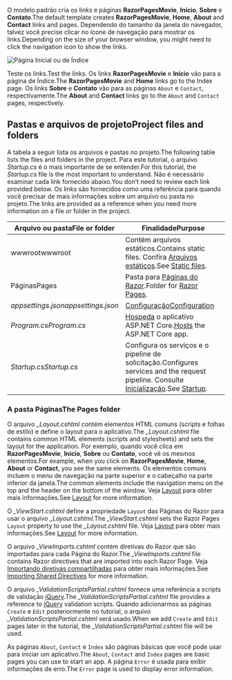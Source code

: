 <span data-ttu-id="ca072-101">O modelo padrão cria os links e páginas **RazorPagesMovie**, **Início**, **Sobre** e **Contato**.</span><span class="sxs-lookup"><span data-stu-id="ca072-101">The default template creates **RazorPagesMovie**, **Home**, **About** and **Contact** links and pages.</span></span> <span data-ttu-id="ca072-102">Dependendo do tamanho da janela do navegador, talvez você precise clicar no ícone de navegação para mostrar os links.</span><span class="sxs-lookup"><span data-stu-id="ca072-102">Depending on the size of your browser window, you might need to click the navigation icon to show the links.</span></span>

![Página Inicial ou de Índice](../../tutorials/razor-pages/razor-pages-start/_static/home2.png)

<span data-ttu-id="ca072-104">Teste os links.</span><span class="sxs-lookup"><span data-stu-id="ca072-104">Test the links.</span></span> <span data-ttu-id="ca072-105">Os links **RazorPagesMovie** e **Início** vão para a página de Índice.</span><span class="sxs-lookup"><span data-stu-id="ca072-105">The **RazorPagesMovie** and **Home** links go to the Index page.</span></span> <span data-ttu-id="ca072-106">Os links **Sobre** e **Contato** vão para as páginas `About` e `Contact`, respectivamente.</span><span class="sxs-lookup"><span data-stu-id="ca072-106">The **About** and **Contact** links go to the `About` and `Contact` pages, respectively.</span></span>

## <a name="project-files-and-folders"></a><span data-ttu-id="ca072-107">Pastas e arquivos de projeto</span><span class="sxs-lookup"><span data-stu-id="ca072-107">Project files and folders</span></span>

<span data-ttu-id="ca072-108">A tabela a seguir lista os arquivos e pastas no projeto.</span><span class="sxs-lookup"><span data-stu-id="ca072-108">The following table lists the files and folders in the project.</span></span> <span data-ttu-id="ca072-109">Para este tutorial, o arquivo *Startup.cs* é o mais importante de se entender.</span><span class="sxs-lookup"><span data-stu-id="ca072-109">For this tutorial, the *Startup.cs* file is the most important to understand.</span></span> <span data-ttu-id="ca072-110">Não é necessário examinar cada link fornecido abaixo.</span><span class="sxs-lookup"><span data-stu-id="ca072-110">You don't need to review each link provided below.</span></span> <span data-ttu-id="ca072-111">Os links são fornecidos como uma referência para quando você precisar de mais informações sobre um arquivo ou pasta no projeto.</span><span class="sxs-lookup"><span data-stu-id="ca072-111">The links are provided as a reference when you need more information on a file or folder in the project.</span></span>

| <span data-ttu-id="ca072-112">Arquivo ou pasta</span><span class="sxs-lookup"><span data-stu-id="ca072-112">File or folder</span></span>              | <span data-ttu-id="ca072-113">Finalidade</span><span class="sxs-lookup"><span data-stu-id="ca072-113">Purpose</span></span> |
| ----------------- | ------------ |
| <span data-ttu-id="ca072-114">wwwroot</span><span class="sxs-lookup"><span data-stu-id="ca072-114">wwwroot</span></span> | <span data-ttu-id="ca072-115">Contém arquivos estáticos.</span><span class="sxs-lookup"><span data-stu-id="ca072-115">Contains static files.</span></span> <span data-ttu-id="ca072-116">Confira [Arquivos estáticos](xref:fundamentals/static-files).</span><span class="sxs-lookup"><span data-stu-id="ca072-116">See [Static files](xref:fundamentals/static-files).</span></span> |
| <span data-ttu-id="ca072-117">Páginas</span><span class="sxs-lookup"><span data-stu-id="ca072-117">Pages</span></span> | <span data-ttu-id="ca072-118">Pasta para [Páginas do Razor](xref:razor-pages/index).</span><span class="sxs-lookup"><span data-stu-id="ca072-118">Folder for [Razor Pages](xref:razor-pages/index).</span></span> |
| <span data-ttu-id="ca072-119">*appsettings.json*</span><span class="sxs-lookup"><span data-stu-id="ca072-119">*appsettings.json*</span></span> | [<span data-ttu-id="ca072-120">Configuração</span><span class="sxs-lookup"><span data-stu-id="ca072-120">Configuration</span></span>](xref:fundamentals/configuration/index) |
| <span data-ttu-id="ca072-121">*Program.cs*</span><span class="sxs-lookup"><span data-stu-id="ca072-121">*Program.cs*</span></span> | <span data-ttu-id="ca072-122">[Hospeda](xref:fundamentals/host/index) o aplicativo ASP.NET Core.</span><span class="sxs-lookup"><span data-stu-id="ca072-122">[Hosts](xref:fundamentals/host/index) the ASP.NET Core app.</span></span>|
| <span data-ttu-id="ca072-123">*Startup.cs*</span><span class="sxs-lookup"><span data-stu-id="ca072-123">*Startup.cs*</span></span> | <span data-ttu-id="ca072-124">Configura os serviços e o pipeline de solicitação.</span><span class="sxs-lookup"><span data-stu-id="ca072-124">Configures services and the request pipeline.</span></span> <span data-ttu-id="ca072-125">Consulte [Inicialização](xref:fundamentals/startup).</span><span class="sxs-lookup"><span data-stu-id="ca072-125">See [Startup](xref:fundamentals/startup).</span></span>|

### <a name="the-pages-folder"></a><span data-ttu-id="ca072-126">A pasta Páginas</span><span class="sxs-lookup"><span data-stu-id="ca072-126">The Pages folder</span></span>

<span data-ttu-id="ca072-127">O arquivo *_Layout.cshtml* contém elementos HTML comuns (scripts e folhas de estilo) e define o layout para o aplicativo.</span><span class="sxs-lookup"><span data-stu-id="ca072-127">The *_Layout.cshtml* file contains common HTML elements (scripts and stylesheets) and sets the layout for the application.</span></span> <span data-ttu-id="ca072-128">Por exemplo, quando você clica em **RazorPagesMovie**, **Início**, **Sobre** ou **Contato**, você vê os mesmos elementos.</span><span class="sxs-lookup"><span data-stu-id="ca072-128">For example, when you click on **RazorPagesMovie**, **Home**, **About** or **Contact**, you see the same elements.</span></span> <span data-ttu-id="ca072-129">Os elementos comuns incluem o menu de navegação na parte superior e o cabeçalho na parte inferior da janela.</span><span class="sxs-lookup"><span data-stu-id="ca072-129">The common elements include the navigation menu on the top and the header on the bottom of the window.</span></span> <span data-ttu-id="ca072-130">Veja [Layout](xref:mvc/views/layout) para obter mais informações.</span><span class="sxs-lookup"><span data-stu-id="ca072-130">See [Layout](xref:mvc/views/layout) for more information.</span></span>

<span data-ttu-id="ca072-131">O *_ViewStart.cshtml* define a propriedade `Layout` das Páginas do Razor para usar o arquivo *_Layout.cshtml*.</span><span class="sxs-lookup"><span data-stu-id="ca072-131">The *_ViewStart.cshtml* sets the Razor Pages `Layout` property to use the *_Layout.cshtml* file.</span></span> <span data-ttu-id="ca072-132">Veja [Layout](xref:mvc/views/layout) para obter mais informações.</span><span class="sxs-lookup"><span data-stu-id="ca072-132">See [Layout](xref:mvc/views/layout) for more information.</span></span>

<span data-ttu-id="ca072-133">O arquivo *_ViewImports.cshtml* contém diretivas do Razor que são importadas para cada Página do Razor.</span><span class="sxs-lookup"><span data-stu-id="ca072-133">The *_ViewImports.cshtml* file contains Razor directives that are imported into each Razor Page.</span></span> <span data-ttu-id="ca072-134">Veja [Importando diretivas compartilhadas](xref:mvc/views/layout#importing-shared-directives) para obter mais informações.</span><span class="sxs-lookup"><span data-stu-id="ca072-134">See [Importing Shared Directives](xref:mvc/views/layout#importing-shared-directives) for more information.</span></span>

<span data-ttu-id="ca072-135">O arquivo *_ValidationScriptsPartial.cshtml* fornece uma referência a scripts de validação [jQuery](https://jquery.com/).</span><span class="sxs-lookup"><span data-stu-id="ca072-135">The *_ValidationScriptsPartial.cshtml* file provides a reference to [jQuery](https://jquery.com/) validation scripts.</span></span> <span data-ttu-id="ca072-136">Quando adicionarmos as páginas `Create` e `Edit` posteriormente no tutorial, o arquivo *_ValidationScriptsPartial.cshtml* será usado.</span><span class="sxs-lookup"><span data-stu-id="ca072-136">When we add `Create` and `Edit` pages later in the tutorial, the *_ValidationScriptsPartial.cshtml* file will be used.</span></span>

<span data-ttu-id="ca072-137">As páginas `About`, `Contact` e `Index` são páginas básicas que você pode usar para iniciar um aplicativo.</span><span class="sxs-lookup"><span data-stu-id="ca072-137">The `About`, `Contact` and `Index` pages are basic pages you can use to start an app.</span></span> <span data-ttu-id="ca072-138">A página `Error` é usada para exibir informações de erro.</span><span class="sxs-lookup"><span data-stu-id="ca072-138">The `Error` page is used to display error information.</span></span>